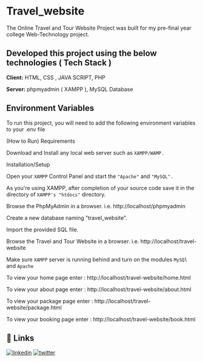 # Travel_website

The Online Travel and Tour Website Project was built for my pre-final year college Web-Technology project. 




## Developed this project using the below technologies ( Tech Stack )

**Client:** HTML, CSS , JAVA SCRIPT, PHP

**Server:** phpmyadmin ( XAMPP ), MySQL Database

## Environment Variables

To run this project, you will need to add the following environment variables to your .env file

(How to Run) Requirements

Download and Install any local web server such as `XAMPP/WAMP.`

Installation/Setup

Open your `XAMPP` Control Panel and start the `"Apache"` and `"MySQL".`

As you're using XAMPP, after completion of your source code save it in the directory of `XAMPP's "htdocs"` directory. 

Browse the PhpMyAdmin in a browser. i.e. http://localhost/phpmyadmin

Create a new database naming "travel_website".

Import the provided SQL file.

Browse the Travel and Tour Website in a browser. i.e. http://localhost/travel-website

Make sure ``XAMPP`` server is running behind and turn on the modules ``MySQl`` and ``Apache``

To view your home page enter : http://localhost/travel-website/home.html

To view your about page enter : http://localhost/travel-website/about.html

To view your package page enter : http://localhost/travel-website/package.html

To view your booking page enter : http://localhost/travel-website/book.html




## 🔗 Links

[![linkedin](https://img.shields.io/badge/linkedin-0A66C2?style=for-the-badge&logo=linkedin&logoColor=white)](https://www.linkedin.com/shaman-c-4a4111215/)
[![twitter](https://img.shields.io/badge/twitter-1DA1F2?style=for-the-badge&logo=twitter&logoColor=white)](https://twitter.com/ShamanChandini)

